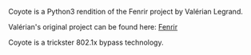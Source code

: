 
Coyote is a Python3 rendition of the Fenrir project by Valérian Legrand.

Valérian's original project can be found here: [Fenrir](https://github.com/Orange-Cyberdefense/fenrir-ocd)

Coyote is a trickster 802.1x bypass technology.
